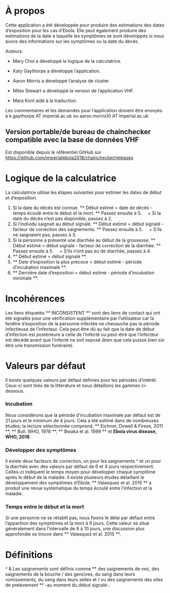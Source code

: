 À propos
========

Cette application a été développée pour produire des estimations des
dates d’exposition pour les cas d’Ebola. Elle peut également produire
des estimations de la date à laquelle les symptômes se sont développés
si nous avons des informations sur les symptômes ou la date du décès.

Auteurs:

-   Mary Choi a développé la logique de la calculatrice.

-   Katy Gaythorpe a développé l’application.

-   Aaron Morris a développé l’analyse de cluster.

-   Miles Stewart a développé la version de l’application VHF.

-   Mara Kont aidé à la traduction.

Les commentaires et les demandes pour l’application doivent être envoyés
à k.gaythorpe AT imperial.ac.uk ou aaron.morris10 AT imperial.ac.uk

Version portable/de bureau de chainchecker compatible avec la base de données VHF
---------------------------------------------------------------------------------

Est disponible depuis le référentiel GitHub sur
<a href="https://github.com/imperialebola2018/chainchecker/releases" class="uri">https://github.com/imperialebola2018/chainchecker/releases</a>

Logique de la calculatrice
==========================

La calculatrice utilise les étapes suivantes pour estimer les dates de
début et d’exposition.

1.  Si la date du décès est connue. \*\* Début estimé = date de décès -
    temps écoulé entre le début et la mort. \*\* Passez ensuite à 5.
        + Si la date du décès n’est pas disponible, passez à 2.
2.  Si l’individu saignait au début signalé. \*\* Début estimé = début
    signalé - facteur de correction des saignements. \*\* Passez ensuite
    à 5.     + S’ils ne saignaient pas, passez à 3.
3.  Si la personne a présenté une diarrhée au début de la grossesse.
    \*\* Début estimé = début signalé - facteur de correction de la
    diarrhée. \*\* Passez ensuite à 5.     + S’ils n’ont pas eu de
    diarrhée, passez à 4.
4.  \*\* Début estimé = début signalé \*\*.
5.  \*\* Date d’exposition la plus précoce = début estimé - période
    d’incubation maximale \*\*.
6.  \*\* Dernière date d’exposition = début estimé - période
    d’incubation minimale \*\*.

Incohérences
============

Les liens étiquetés \*\* INCONSISTENT \*\* sont des liens de contact qui
ont été signalés pour une vérification supplémentaire par l’utilisateur
car la fenêtre d’exposition de la personne infectée ne chevauche pas la
période infectieuse de l’infecteur. Cela peut être dû au fait que la
date de début d’infection est postérieure à celle de l’infecté ou
peut-être que l’infecteur est décédé avant que l’infecté ne soit exposé
(bien que cela puisse bien sûr être une transmission funéraire).

Valeurs par défaut
==================

Il existe quelques valeurs par défaut définies pour les périodes
d’intérêt. Ceux-ci sont tirés de la littérature et nous détaillons les
gammes ci-dessous.

### Incubation

Nous considérons que la période d’incubation maximale par défaut est de
21 jours et le minimum de 4 jours. Cela a été estimé dans de nombreuses
études; la lecture sélectionnée comprend, \*\* Eichner, Dowell & Firese,
2011 **, ** Bull. WHO, 1978 **, ** Bwaka et al. 1999 \*\* et **Ebola
virus disease, WHO, 2018**.

### Développer des symptômes

Il existe deux facteurs de correction, un pour les saignements ^ et un
pour la diarrhée avec des valeurs par défaut de 6 et 4 jours
respectivement. Celles-ci indiquent le temps moyen pour développer
chaque symptôme après le début de la maladie. Il existe plusieurs études
détaillant le développement des symptômes d’Ebola; \*\* Valasquez et
al. 2015 \*\* a produit une revue systématique du temps écoulé entre
l’infection et la maladie.

### Temps entre le début et la mort

Si une personne ne se rétablit pas, nous fixons le délai par défaut
entre l’apparition des symptômes et la mort à 9 jours. Cette valeur se
situe généralement dans l’intervalle de 8 à 10 jours, une discussion
plus approfondie se trouve dans \*\* Valasquez et al. 2015 \*\*.

Définitions
===========

^ & Les saignements sont définis comme \*\* des saignements de nez, des
saignements de la bouche / des gencives, du sang dans leurs
vomissements, du sang dans leurs selles et / ou des saignements des
sites de prelevement \*\* -au moment du début signalé-.

